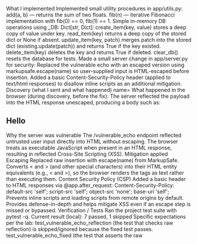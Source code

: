 What I implemented
Implemented small utility procedures in app/utils.py:
add(a, b) — returns the sum of two floats.
fib(n) — iterative Fibonacci implementation with fib(0) == 0, fib(1) == 1.
Simple in-memory DB operations using _DB: Dict[str, Dict]:
create_item(key, value) stores a deep copy of value under key.
read_item(key) returns a deep copy of the stored dict or None if absent.
update_item(key, patch) merges patch into the stored dict (existing.update(patch)) and returns True if the key existed.
delete_item(key) deletes the key and returns True if deleted.
clear_db() resets the database for tests.
Made a small server change in app/server.py for security:
Replaced the vulnerable echo with an escaped version using markupsafe.escape(name) so user-supplied input is HTML-escaped before insertion.
Added a basic Content-Security-Policy header (applied to text/html responses) to disallow inline scripts as an additional mitigation.
Discovery (what I sent and what happened)
name=<script>alert(1)</script>
What happened in the browser (during discovery, before the fix):
The server reflected the payload into the HTML response unescaped, producing a body such as:
<h2>Hello <script>alert(1)</script></h2>
Why the server was vulnerable
The /vulnerable_echo endpoint reflected untrusted user input directly into HTML without escaping.
The browser treats <script>...</script> as executable JavaScript when present in an HTML response, resulting in reflected Cross-Site Scripting (XSS).
Mitigation applied
Escaping
Replaced raw insertion with escape(name) from MarkupSafe.
Converts < and > (and other special characters) into their HTML entity equivalents (e.g., &lt; and &gt;), so the browser renders the tags as text rather than executing them.
Content Security Policy (CSP)
Added a basic header to HTML responses via @app.after_request: Content-Security-Policy: default-src 'self'; script-src 'self'; object-src 'none'; base-uri 'self';
Prevents inline scripts and loading scripts from remote origins by default. Provides defense-in-depth and helps mitigate XSS even if an escape step is missed or bypassed.
Verification / Tests
Ran the project test suite with pytest -q.
Current result (local): 7 passed, 1 skipped
Specific expectations per the lab:
test_vulnerable_echo_reflection (the test that checks raw reflection) is skipped/ignored because the fixed test passes.
test_vulnerable_echo_fixed (the test that asserts the raw <script> no longer appears) passes.
How to reproduce locally
# Create and activate the virtualenv
python -m venv venv
source venv/bin/activate

# Install dependencies
pip install -r requirements.txt

# Run tests
pytest -q

# Run the server and open the forms in a browser
./run.sh
# visit http://127.0.0.1:8000/

# Optional: check the CSP header on HTML responses
curl -I http://127.0.0.1:8000/ | grep -i Content-Security-Policy
Full pytest output (verbose)
================================= test session starts =================================
platform linux -- Python 3.12.3, pytest-7.4.2, pluggy-1.6.0 -- /home/adityasri/nighthawk/Aditya_2026/venv/bin/python
cachedir: .pytest_cache
rootdir: /home/adityasri/nighthawk/procedures-lab
configfile: pytest.ini
plugins: anyio-4.10.0
collected 8 items

tests/test_endpoints.py::test_add_endpoint PASSED                               [ 12%]
tests/test_endpoints.py::test_fib_endpoint PASSED                               [ 25%]
tests/test_endpoints.py::test_item_crud PASSED                                  [ 37%]
tests/test_endpoints.py::test_vulnerable_echo_reflection SKIPPED (Reflectio...) [ 50%]
tests/test_endpoints.py::test_vulnerable_echo_fixed PASSED                      [ 62%]
tests/test_utils.py::test_add_simple PASSED                                     [ 75%]
tests/test_utils.py::test_fib_basic PASSED                                      [ 87%]
tests/test_utils.py::test_db_crud PASSED                                        [100%]

============================ 7 passed, 1 skipped in 0.04s =============================
